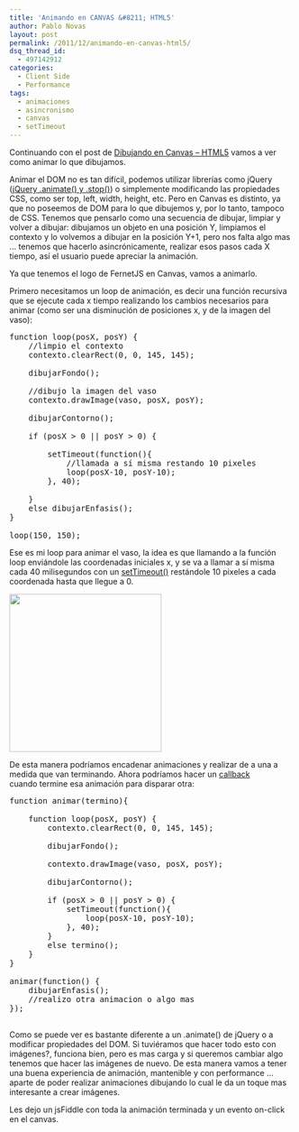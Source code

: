 ```yaml
---
title: 'Animando en CANVAS &#8211; HTML5'
author: Pablo Novas
layout: post
permalink: /2011/12/animando-en-canvas-html5/
dsq_thread_id:
  - 497142912
categories:
  - Client Side
  - Performance
tags:
  - animaciones
  - asincronismo
  - canvas
  - setTimeout
---
```

Continuando con el post de [Dibujando en Canvas &#8211; HTML5][1] vamos a ver como animar lo que dibujamos.

Animar el DOM no es tan difícil, podemos utilizar librerías como jQuery ([jQuery .animate() y .stop()][2]) o simplemente modificando las propiedades CSS, como ser top, left, width, height, etc. Pero en Canvas es distinto, ya que no poseemos de DOM para lo que dibujemos y, por lo tanto, tampoco de CSS. Tenemos que pensarlo como una secuencia de dibujar, limpiar y volver a dibujar: dibujamos un objeto en una posición Y, limpiamos el contexto y lo volvemos a dibujar en la posición Y+1, pero nos falta algo mas &#8230; tenemos que hacerlo asincrónicamente, realizar esos pasos cada X tiempo, así el usuario puede apreciar la animación.

Ya que tenemos el logo de FernetJS en Canvas, vamos a animarlo.  
<!--more-->

  
Primero necesitamos un loop de animación, es decir una función recursiva que se ejecute cada x tiempo realizando los cambios necesarios para animar (como ser una disminución de posiciones x, y de la imagen del vaso):

<pre class="brush: jscript; highlight: [1,8,16,23]; title: ; notranslate" title="">function loop(posX, posY) {
    //limpio el contexto
    contexto.clearRect(0, 0, 145, 145);

    dibujarFondo();

    //dibujo la imagen del vaso
    contexto.drawImage(vaso, posX, posY);

    dibujarContorno();

    if (posX &gt; 0 || posY &gt; 0) {

        setTimeout(function(){
            //llamada a sí misma restando 10 pixeles
            loop(posX-10, posY-10);
        }, 40);

    }
    else dibujarEnfasis();
}

loop(150, 150);
</pre>

Ese es mi loop para animar el vaso, la idea es que llamando a la función loop enviándole las coordenadas iniciales x, y se va a llamar a sí misma cada 40 milisegundos con un [setTimeout()][3] restándole 10 pixeles a cada coordenada hasta que llegue a 0.

[<img class="alignnone size-full wp-image-890" title="ref7" src="http://www.fernetjs.com/wp-content/uploads/2011/12/logo_canvas7.png" alt="" width="270" height="280" />][4]

De esta manera podríamos encadenar animaciones y realizar de a una a medida que van terminando. Ahora podríamos hacer un [callback  
][5] cuando termine esa animación para disparar otra:

<pre class="brush: jscript; highlight: [1,17,21]; title: ; notranslate" title="">function animar(termino){

    function loop(posX, posY) {
        contexto.clearRect(0, 0, 145, 145);

        dibujarFondo();

        contexto.drawImage(vaso, posX, posY);

        dibujarContorno();

        if (posX &gt; 0 || posY &gt; 0) {
            setTimeout(function(){
                loop(posX-10, posY-10);
            }, 40);
        }
        else termino();
    }
}

animar(function() {
    dibujarEnfasis();
    //realizo otra animacion o algo mas
});

</pre>

Como se puede ver es bastante diferente a un .animate() de jQuery o a modificar propiedades del DOM. Si tuviéramos que hacer todo esto con imágenes?, funciona bien, pero es mas carga y si queremos cambiar algo tenemos que hacer las imágenes de nuevo. De esta manera vamos a tener una buena experiencia de animación, mantenible y con performance &#8230; aparte de poder realizar animaciones dibujando lo cual le da un toque mas interesante a crear imágenes.

Les dejo un jsFiddle con toda la animación terminada y un evento on-click en el canvas.

 [1]: http://www.fernetjs.com/2011/11/dibujando-en-canvas-html5/ "Dibujando en CANVAS – HTML5"
 [2]: http://www.fernetjs.com/2011/11/jquery-animate-y-stop/ "jQuery .animate y .stop"
 [3]: http://www.fernetjs.com/2011/11/ejecuciones-asincronicas-de-funciones/ "Ejecuciones Asincrónicas de funciones"
 [4]: http://www.fernetjs.com/wp-content/uploads/2011/12/logo_canvas7.png
 [5]: http://www.fernetjs.com/2011/12/creando-y-utilizando-callbacks/ "Creando y utilizando callbacks"